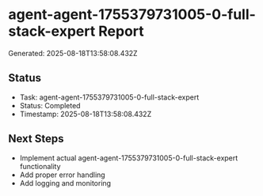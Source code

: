 # agent-agent-1755379731005-0-full-stack-expert Report

Generated: 2025-08-18T13:58:08.432Z

## Status
- Task: agent-agent-1755379731005-0-full-stack-expert
- Status: Completed
- Timestamp: 2025-08-18T13:58:08.432Z

## Next Steps
- Implement actual agent-agent-1755379731005-0-full-stack-expert functionality
- Add proper error handling
- Add logging and monitoring
